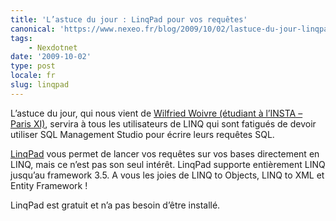 ```yaml
---
title: 'L’astuce du jour : LinqPad pour vos requêtes'
canonical: 'https://www.nexeo.fr/blog/2009/10/02/lastuce-du-jour-linqpad-pour-vos-requetes/'
tags:
    - Nexdotnet
date: '2009-10-02'
type: post
locale: fr
slug: linqpad
---
```


L’astuce du jour, qui nous vient de [Wilfried Woivre (étudiant à l’INSTA – Paris XI)](http://wilfriedwoivre.wordpress.com/2009/09/18/linqpad-lditeur-linq-par-excellence/), servira à tous les utilisateurs de LINQ qui sont fatigués de devoir utiliser SQL Management Studio pour écrire leurs requêtes SQL.

[LinqPad](http://linqpad.net/) vous permet de lancer vos requêtes sur vos bases directement en LINQ, mais ce n’est pas son seul intérêt. LinqPad supporte entièrement LINQ jusqu’au framework 3.5. A vous les joies de LINQ to Objects, LINQ to XML et Entity Framework !

LinqPad est gratuit et n’a pas besoin d’être installé.
